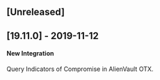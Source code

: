 ## [Unreleased]


## [19.11.0] - 2019-11-12
#### New Integration
Query Indicators of Compromise in AlienVault OTX.